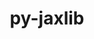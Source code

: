 ---
title: "py-jaxlib"
layout: cache
categories: [package, develop-2025-02-02]
meta: {"versions": ["0.4.28", "0.4.31"], "compilers": ["gcc@=11.4.0", "gcc@=13.2.0"], "oss": ["ubuntu22.04", "ubuntu24.04"], "platforms": ["linux"], "targets": ["aarch64", "x86_64_v3"], "stacks": ["e4s", "ml-linux-aarch64-cpu", "ml-linux-aarch64-cuda", "ml-linux-x86_64-cpu", "ml-linux-x86_64-cuda", "root"], "num_specs": 9, "num_specs_by_stack": {"e4s": 1, "root": 9, "ml-linux-aarch64-cpu": 2, "ml-linux-aarch64-cuda": 2, "ml-linux-x86_64-cuda": 2, "ml-linux-x86_64-cpu": 2}}
spec_details: [{"hash": "gropdmf6ij6nttgvmqnxj2apjnz2nyrn", "compiler": "gcc@=11.4.0", "versions": ["0.4.31"], "os": "ubuntu22.04", "platform": "linux", "target": "x86_64_v3", "variants": ["build_system=python_pip", "~cuda", "~rocm"], "stacks": ["e4s", "root"], "size": "-", "tarball": "https://binaries.spack.io/develop-2025-02-02/build_cache/linux-ubuntu22.04-x86_64_v3/gcc-11.4.0/py-jaxlib-0.4.31/linux-ubuntu22.04-x86_64_v3-gcc-11.4.0-py-jaxlib-0.4.31-gropdmf6ij6nttgvmqnxj2apjnz2nyrn.spack"}, {"hash": "zghb4udhay5g2wjtd2ietawx2hcaqyf4", "compiler": "gcc@=13.2.0", "versions": ["0.4.28"], "os": "ubuntu24.04", "platform": "linux", "target": "aarch64", "variants": ["build_system=python_pip", "~cuda", "patches=2c5386e", "~rocm"], "stacks": ["root", "ml-linux-aarch64-cpu"], "size": "-", "tarball": "https://binaries.spack.io/develop-2025-02-02/build_cache/linux-ubuntu24.04-aarch64/gcc-13.2.0/py-jaxlib-0.4.28/linux-ubuntu24.04-aarch64-gcc-13.2.0-py-jaxlib-0.4.28-zghb4udhay5g2wjtd2ietawx2hcaqyf4.spack"}, {"hash": "ujg4fmalwk7t2aodhjyzx2sbb2qy5i66", "compiler": "gcc@=13.2.0", "versions": ["0.4.28"], "os": "ubuntu24.04", "platform": "linux", "target": "aarch64", "variants": ["build_system=python_pip", "+cuda", "cuda_arch=80", "+nccl", "patches=2c5386e", "~rocm"], "stacks": ["root", "ml-linux-aarch64-cuda"], "size": "-", "tarball": "https://binaries.spack.io/develop-2025-02-02/build_cache/linux-ubuntu24.04-aarch64/gcc-13.2.0/py-jaxlib-0.4.28/linux-ubuntu24.04-aarch64-gcc-13.2.0-py-jaxlib-0.4.28-ujg4fmalwk7t2aodhjyzx2sbb2qy5i66.spack"}, {"hash": "vglodwzxzmshyjmhdb7vm63oflctuodx", "compiler": "gcc@=13.2.0", "versions": ["0.4.31"], "os": "ubuntu24.04", "platform": "linux", "target": "aarch64", "variants": ["build_system=python_pip", "~cuda", "patches=2c5386e", "~rocm"], "stacks": ["root", "ml-linux-aarch64-cpu"], "size": "-", "tarball": "https://binaries.spack.io/develop-2025-02-02/build_cache/linux-ubuntu24.04-aarch64/gcc-13.2.0/py-jaxlib-0.4.31/linux-ubuntu24.04-aarch64-gcc-13.2.0-py-jaxlib-0.4.31-vglodwzxzmshyjmhdb7vm63oflctuodx.spack"}, {"hash": "nlprm2fmjz2yhopib2hkjpq55x7gtmxf", "compiler": "gcc@=13.2.0", "versions": ["0.4.31"], "os": "ubuntu24.04", "platform": "linux", "target": "aarch64", "variants": ["build_system=python_pip", "+cuda", "cuda_arch=80", "+nccl", "patches=2c5386e", "~rocm"], "stacks": ["root", "ml-linux-aarch64-cuda"], "size": "-", "tarball": "https://binaries.spack.io/develop-2025-02-02/build_cache/linux-ubuntu24.04-aarch64/gcc-13.2.0/py-jaxlib-0.4.31/linux-ubuntu24.04-aarch64-gcc-13.2.0-py-jaxlib-0.4.31-nlprm2fmjz2yhopib2hkjpq55x7gtmxf.spack"}, {"hash": "etdvirirfkt75sk5yh7kkgxld5em5tvz", "compiler": "gcc@=13.2.0", "versions": ["0.4.28"], "os": "ubuntu24.04", "platform": "linux", "target": "x86_64_v3", "variants": ["build_system=python_pip", "+cuda", "cuda_arch=80", "+nccl", "~rocm"], "stacks": ["root", "ml-linux-x86_64-cuda"], "size": "-", "tarball": "https://binaries.spack.io/develop-2025-02-02/build_cache/linux-ubuntu24.04-x86_64_v3/gcc-13.2.0/py-jaxlib-0.4.28/linux-ubuntu24.04-x86_64_v3-gcc-13.2.0-py-jaxlib-0.4.28-etdvirirfkt75sk5yh7kkgxld5em5tvz.spack"}, {"hash": "7wcdjqe2mi6dbzj4mknbljvwpofrxo6i", "compiler": "gcc@=13.2.0", "versions": ["0.4.28"], "os": "ubuntu24.04", "platform": "linux", "target": "x86_64_v3", "variants": ["build_system=python_pip", "~cuda", "~rocm"], "stacks": ["root", "ml-linux-x86_64-cpu"], "size": "-", "tarball": "https://binaries.spack.io/develop-2025-02-02/build_cache/linux-ubuntu24.04-x86_64_v3/gcc-13.2.0/py-jaxlib-0.4.28/linux-ubuntu24.04-x86_64_v3-gcc-13.2.0-py-jaxlib-0.4.28-7wcdjqe2mi6dbzj4mknbljvwpofrxo6i.spack"}, {"hash": "kd4p7hnm4tbvmvflgdnadw5dxmoiu566", "compiler": "gcc@=13.2.0", "versions": ["0.4.31"], "os": "ubuntu24.04", "platform": "linux", "target": "x86_64_v3", "variants": ["build_system=python_pip", "~cuda", "~rocm"], "stacks": ["root", "ml-linux-x86_64-cpu"], "size": "-", "tarball": "https://binaries.spack.io/develop-2025-02-02/build_cache/linux-ubuntu24.04-x86_64_v3/gcc-13.2.0/py-jaxlib-0.4.31/linux-ubuntu24.04-x86_64_v3-gcc-13.2.0-py-jaxlib-0.4.31-kd4p7hnm4tbvmvflgdnadw5dxmoiu566.spack"}, {"hash": "qrcrmpl2tjk6f5cv3j5bsbax5ii7qouo", "compiler": "gcc@=13.2.0", "versions": ["0.4.31"], "os": "ubuntu24.04", "platform": "linux", "target": "x86_64_v3", "variants": ["build_system=python_pip", "+cuda", "cuda_arch=80", "+nccl", "~rocm"], "stacks": ["root", "ml-linux-x86_64-cuda"], "size": "-", "tarball": "https://binaries.spack.io/develop-2025-02-02/build_cache/linux-ubuntu24.04-x86_64_v3/gcc-13.2.0/py-jaxlib-0.4.31/linux-ubuntu24.04-x86_64_v3-gcc-13.2.0-py-jaxlib-0.4.31-qrcrmpl2tjk6f5cv3j5bsbax5ii7qouo.spack"}]
---